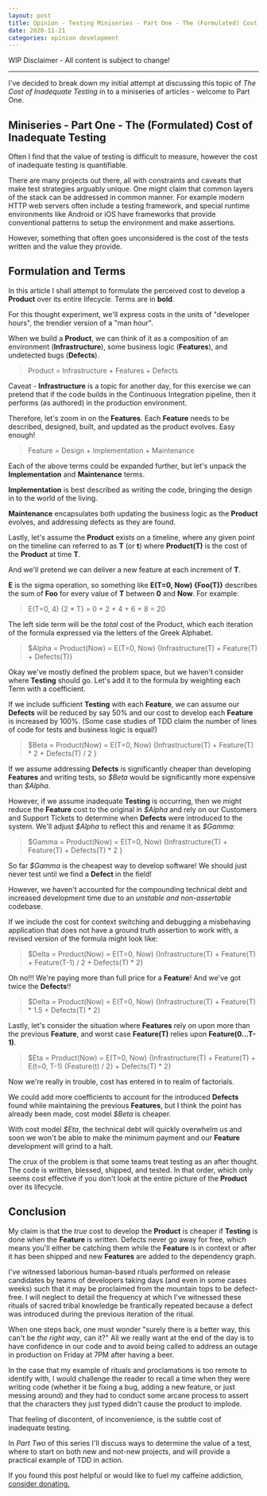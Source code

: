 ```yaml
---
layout: post
title: Opinion - Testing Miniseries - Part One - The (Formulated) Cost of Inadequate Testing
date: 2020-11-21
categories: opinion development
---
```


WIP Disclaimer - All content is subject to change!

---

I've decided to break down my initial attempt at discussing this topic of *The Cost of Inadequate Testing* in to a miniseries of articles - welcome to Part One.

## Miniseries - Part One - The (Formulated) Cost of Inadequate Testing

Often I find that the value of testing is difficult to measure, however the cost of inadequate testing is quantifiable.

There are many projects out there, all with constraints and caveats that make test strategies arguably unique. One might claim that common layers of the stack can be addressed in common manner. For example modern HTTP web servers often include a testing framework, and special runtime environments like Android or iOS have frameworks that provide conventional patterns to setup the environment and make assertions.

However, something that often goes unconsidered is the cost of the tests written and the value they provide.

## Formulation and Terms

In this article I shall attempt to formulate the perceived cost to develop a **Product** over its entire lifecycle. Terms are in **bold**.

For this thought experiment, we'll express costs in the units of "developer hours", the trendier version of a "man hour".

When we build a **Product**, we can think of it as a composition of an environment (**Infrastructure**), some business logic (**Features**), and undetected bugs (**Defects**).

> Product = Infrastructure + Features + Defects

Caveat - **Infrastructure** is a topic for another day, for this exercise we can pretend that if the code builds in the Continuous Integration pipeline, then it performs (as authored) in the production environment.

Therefore, let's zoom in on the **Features**. Each **Feature** needs to be described, designed, built, and updated as the product evolves. Easy enough!

> Feature = Design + Implementation + Maintenance

Each of the above terms could be expanded further, but let's unpack the **Implementation** and **Maintenance** terms.

**Implementation** is best described as writing the code, bringing the design in to the world of the living.

**Maintenance** encapsulates both updating the business logic as the **Product** evolves, and addressing defects as they are found.

Lastly, let's assume the **Product** exists on a timeline, where any given point on the timeline can referred to as **T** (or **t**) where **Product(T)** is the cost of the **Product** at time **T**.

And we'll pretend we can deliver a new feature at each increment of **T**.

**E** is the sigma operation, so something like **E(T=0, Now) {Foo(T)}** describes the sum of **Foo** for every value of **T** between **0** and **Now**. For example:

> E(T=0, 4) {2 \* T} = 0 + 2 + 4 + 6 + 8 = 20

The left side term will be the _total_ cost of the Product, which each iteration of the formula expressed via the letters of the Greek Alphabet.

> \$Alpha = Product(Now) = E(T=0, Now) {Infrastructure(T) + Feature(T) + Defects(T)}

Okay we've mostly defined the problem space, but we haven't consider where **Testing** should go. Let's add it to the formula by weighting each Term with a coefficient.

If we include sufficient **Testing** with each **Feature**, we can assume our **Defects** will be reduced by say 50% and our cost to develop each **Feature** is increased by 100%. (Some case studies of TDD claim the number of lines of code for tests and business logic is equal!)

> \$Beta = Product(Now) = E(T=0, Now) {Infrastructure(T) + Feature(T) \* 2 + Defects(T) / 2 }

If we assume addressing **Defects** is significantly cheaper than developing **Features** and writing tests, so _\$Beta_ would be significantly more expensive than _\$Alpha_.

However, if we assume inadequate **Testing** is occurring, then we might reduce the **Feature** cost to the original in _\$Alpha_ and rely on our Customers and Support Tickets to determine when **Defects** were introduced to the system. We'll adjust _\$Alpha_ to reflect this and rename it as _\$Gamma_:

> \$Gamma = Product(Now) = E(T=0, Now) {Infrastructure(T) + Feature(T) + Defects(T) \* 2 }

So far _\$Gamma_ is the cheapest way to develop software! We should just never test until we find a **Defect** in the field!

However, we haven't accounted for the compounding technical debt and increased development time due to an _unstable and non-assertable_ codebase.

If we include the cost for context switching and debugging a misbehaving application that does not have a ground truth assertion to work with, a revised version of the formula might look like:

> \$Delta = Product(Now) = E(T=0, Now) {Infrastructure(T) + Feature(T) + Feature(T-1) / 2 + Defects(T) \* 2}

Oh no!!! We're paying more than full price for a **Feature**! And we've got twice the **Defects**!!

> \$Delta = Product(Now) = E(T=0, Now) {Infrastructure(T) + Feature(T) \* 1.5 + Defects(T) \* 2}

Lastly, let's consider the situation where **Features** rely on upon more than the previous **Feature**, and worst case **Feature(T)** relies upon **Feature(0...T-1)**.

> \$Eta = Product(Now) = E(T=0, Now) {Infrastructure(T) + Feature(T) + E(t=0, T-1) {Feature(t) / 2} + Defects(T) \* 2}

Now we're really in trouble, cost has entered in to realm of factorials.

We could add more coefficients to account for the introduced **Defects** found while maintaining the previous **Features**, but I think the point has already been made, cost model _\$Beta_ is cheaper.

With cost model _\$Eta_, the technical debt will quickly overwhelm us and soon we won't be able to make the minimum payment and our **Feature** development will grind to a halt.

The crux of the problem is that some teams treat testing as an after thought. The code is written, blessed, shipped, and tested. In that order, which only seems cost effective if you don't look at the entire picture of the **Product** over its lifecycle.

## Conclusion

My claim is that the _true_ cost to develop the **Product** is cheaper if **Testing** is done when the **Feature** is written. Defects never go away for free, which means you'll either be catching them while the **Feature** is in context or after it has been shipped and new **Features** are added to the dependency graph.

I've witnessed laborious human-based rituals performed on release candidates by teams of developers taking days (and even in some cases weeks) such that it may be proclaimed from the mountain tops to be defect-free. I will neglect to detail the frequency at which I've witnessed these rituals of sacred tribal knowledge be frantically repeated because a defect was introduced during the previous iteration of the ritual.

When one steps back, one must wonder "surely there is a better way, this can't be _the right way_, can it?" All we really want at the end of the day is to have confidence in our code and to avoid being called to address an outage in production on Friday at 7PM after having a beer.

In the case that my example of rituals and proclamations is too remote to identify with, I would challenge the reader to recall a time when they were writing code (whether it be fixing a bug, adding a new feature, or just messing around) and they had to conduct some arcane process to assert that the characters they just typed didn't cause the product to implode.

That feeling of discontent, of inconvenience, is the subtle cost of inadequate testing.

In _Part Two_ of this series I'll discuss ways to determine the value of a test, where to start on both new and not-new projects, and will provide a practical example of TDD in action.

If you found this post helpful or would like to fuel my caffeine addiction, [consider donating.](https://ko-fi.com/wghilliard)
